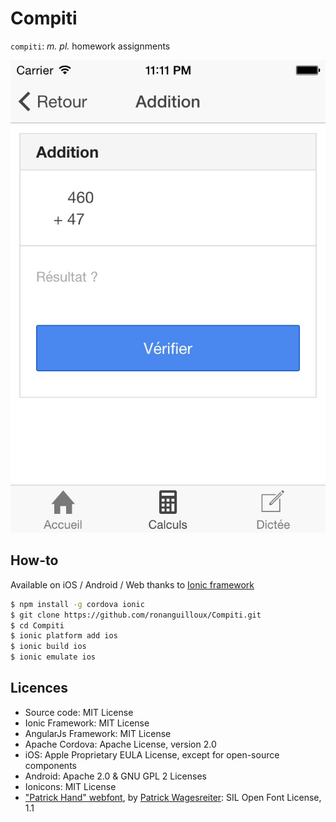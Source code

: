 # Compiti

`compiti`: _m._ _pl._ homework assignments 

![Screnshot](screenshot.jpg)

## How-to

Available on iOS / Android / Web thanks to [Ionic framework](http://ionicframework.com/)

```bash
$ npm install -g cordova ionic
$ git clone https://github.com/ronanguilloux/Compiti.git
$ cd Compiti
$ ionic platform add ios
$ ionic build ios
$ ionic emulate ios
```

## Licences

- Source code: MIT License
- Ionic Framework: MIT License
- AngularJs Framework: MIT License
- Apache Cordova: Apache License, version 2.0
- iOS: Apple Proprietary EULA License, except for open-source components
- Android: Apache 2.0 & GNU GPL 2 Licenses
- Ionicons: MIT License
- ["Patrick Hand" webfont](http://www.google.com/fonts/specimen/Patrick+Hand), by [Patrick Wagesreiter](https://plus.google.com/111107509148784591183/about): SIL Open Font License, 1.1
